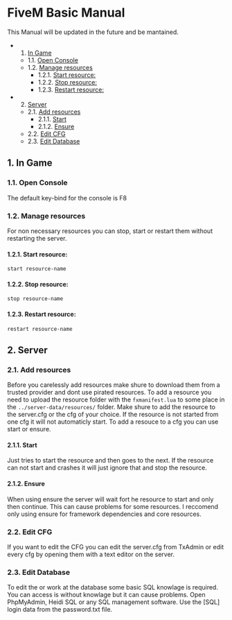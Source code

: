 # FiveM Basic Manual

This Manual will be updated in the future and be mantained. 
<!-- vscode-markdown-toc -->
* 1. [In Game](#InGame)
	* 1.1. [Open Console](#OpenConsole)
	* 1.2. [Manage resources](#Manageresources)
		* 1.2.1. [Start resource:](#Startresource:)
		* 1.2.2. [Stop resource:](#Stopresource:)
		* 1.2.3. [Restart resource:](#Restartresource:)
* 2. [Server](#Server)
	* 2.1. [Add resources](#Addresources)
		* 2.1.1. [Start](#Start)
		* 2.1.2. [Ensure](#Ensure)
	* 2.2. [Edit CFG](#EditCFG)
	* 2.3. [Edit Database](#EditDatabase)

<!-- vscode-markdown-toc-config
	numbering=true
	autoSave=true
	/vscode-markdown-toc-config -->
<!-- /vscode-markdown-toc -->

##  1. <a name='InGame'></a>In Game
###  1.1. <a name='OpenConsole'></a>Open Console
The default key-bind for the console is F8

###  1.2. <a name='Manageresources'></a>Manage resources
For non necessary resources you can stop, start or restart them without restarting the server. 
####  1.2.1. <a name='Startresource:'></a>Start resource:
``start resource-name``
####  1.2.2. <a name='Stopresource:'></a>Stop resource:
``stop resource-name``
####  1.2.3. <a name='Restartresource:'></a>Restart resource:
``restart resource-name``

##  2. <a name='Server'></a>Server
###  2.1. <a name='Addresources'></a>Add resources
Before you carelessly add resources make shure to download them from a trusted provider and dont use pirated resources.
To add a resource you need to upload the resource folder with the ``fxmanifest.lua`` to some place in the ``../server-data/resources/`` folder.
Make shure to add the resource to the server.cfg or the cfg of your choice. If the resource is not started from one cfg it will not automaticly start.
To add a resouce to a cfg you can use start or ensure.
####  2.1.1. <a name='Start'></a>Start
Just tries to start the resource and then goes to the next. If the resource can not start and crashes it will just ignore that and stop the resource.
####  2.1.2. <a name='Ensure'></a>Ensure
When using ensure the server will wait fort he resource to start and only then continue. This can cause problems for some resources. I reccomend only using ensure for framework dependencies and core resources.

###  2.2. <a name='EditCFG'></a>Edit CFG
If you want to edit the CFG you can edit the server.cfg from TxAdmin or edit every cfg by opening them with a text editor on the server.

###  2.3. <a name='EditDatabase'></a>Edit Database
To edit the or work at the database some basic SQL knowlage is required. You can access is without knowlage but it can cause problems.
Open PhpMyAdmin, Heidi SQL or any SQL management software. 
Use the [SQL] login data from the password.txt file.
